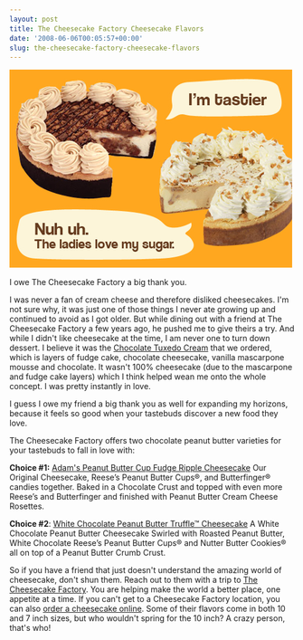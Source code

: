 ```yaml
---
layout: post
title: The Cheesecake Factory Cheesecake Flavors
date: '2008-06-06T00:05:57+00:00'
slug: the-cheesecake-factory-cheesecake-flavors
---
```

<img src='/images/uploads/2008/05/cheesecake_factory.jpg' alt='Cheesecake Factory Flavors' />

I owe The Cheesecake Factory a big thank you. 

I was never a fan of cream cheese and therefore disliked cheesecakes. I'm not sure why, it was just one of those things I never ate growing up and continued to avoid as I got older. But while dining out with a friend at The Cheesecake Factory a few years ago, he pushed me to give theirs a try. And while I didn't like cheesecake at the time, I am never one to turn down dessert. I believe it was the <a href="http://shop.thecheesecakefactory.com/PublicStore/product/Chocolate-Tuxedo-Cream-Cheesecake,159,92.aspx">Chocolate Tuxedo Cream</a> that we ordered, which is layers of fudge cake, chocolate cheesecake, vanilla mascarpone mousse and chocolate. It wasn't 100% cheesecake (due to the mascarpone and fudge cake layers) which I think helped wean me onto the whole concept. I was pretty instantly in love. 

I guess I owe my friend a big thank you as well for expanding my horizons, because it feels so good when your tastebuds discover a new food they love.

The Cheesecake Factory offers two chocolate peanut butter varieties for your tastebuds to fall in love with:

<strong>Choice #1:</strong> <a href="http://shop.thecheesecakefactory.com/PublicStore/product/Adams-Peanut-Butter-Cup-Fudge-Ripple-Cheesecake,157,92.aspx">Adam's Peanut Butter Cup Fudge Ripple Cheesecake</a>
Our Original Cheesecake, Reese’s Peanut Butter Cups®, and Butterfinger® candies together. Baked in a Chocolate Crust and topped with even more Reese’s and Butterfinger and finished with Peanut Butter Cream Cheese Rosettes.

<strong>Choice #2</strong>: <a href="http://shop.thecheesecakefactory.com/PublicStore/product/White-Chocolate-Peanut-Butter-Truffle-Cheesecake,175,92.aspx">White Chocolate Peanut Butter Truffle™ Cheesecake</a>
A White Chocolate Peanut Butter Cheesecake Swirled with Roasted Peanut Butter, White Chocolate Reese’s Peanut Butter Cups® and Nutter Butter Cookies® all on top of a Peanut Butter Crumb Crust.

So if you have a friend that just doesn't understand the amazing world of cheesecake, don't shun them. Reach out to them with a trip to <a href="http://www.thecheesecakefactory.com/">The Cheesecake Factory</a>. You are helping make the world a better place, one appetite at a time. If you can't get to a Cheesecake Factory location, you can also <a href="http://shop.thecheesecakefactory.com/PublicStore/catalog/Cheesecakes,92.aspx">order a cheesecake online</a>. Some of their flavors come in both 10 and 7 inch sizes, but who wouldn't spring for the 10 inch? A crazy person, that's who!
